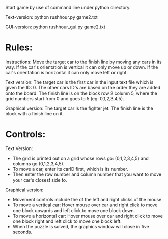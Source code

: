 Start game by use of command line under python directory.

Text-version: python rushhour.py game2.txt

GUI-version: python rushhour_gui.py game2.txt

# Rules:
Instructions: Move the target car to the finish line by moving any cars in its way. If the car's orientation is vertical it can only move up or down. If the car's orientation is horizontal it can only move left or right.
	
Text version: The target car is the first car in the input text file which is given the ID: 0. The other cars ID's are based on the order they are added onto the board. The finish line is on the block row 2 column 5, where the grid numbers start from 0 and goes to 5 (eg: 0,1,2,3,4,5). 
	
Graphical version: The target car is the fighter jet. The finish line is the block with a finish line on it.


# Controls:
Text Version: 
- The grid is printed out on a grid whose rows go: (0,1,2,3,4,5) and columns go (0,1,2,3,4,5).
- To move a car, enter its carID first, which is its number.
- Then enter the row number and column number that you want to move your car's closest side to.
	
Graphical version: 
- Movement controls include the of the left and right clicks of the mouse.
- To move a vertical car: Hover mouse over car and right click to move one block upwards and left click to move one block down.
- To move a horizontal car: Hover mouse over car and right click to move one block right and left click to move one block left.
- When the puzzle is solved, the graphics window will close in five seconds.
